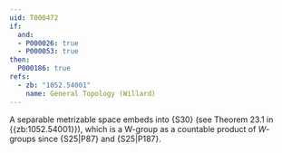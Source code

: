 ```yaml
---
uid: T000472
if:
  and:
  - P000026: true
  - P000053: true
then:
  P000186: true 
refs:
  - zb: "1052.54001"
    name: General Topology (Willard)
---
```


A separable metrizable space embeds into {S30}
(see Theorem 23.1 in {{zb:1052.54001}}), which is a W-group as a countable product of $W$-groups
since {S25|P87}
and {S25|P187}.
